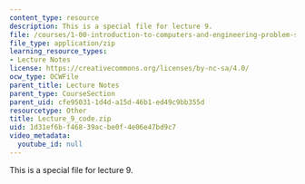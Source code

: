 ```yaml
---
content_type: resource
description: This is a special file for lecture 9.
file: /courses/1-00-introduction-to-computers-and-engineering-problem-solving-spring-2012/1d31ef6bf46839acbe0f4e06e47bd9c7_Lecture_9_code.zip
file_type: application/zip
learning_resource_types:
- Lecture Notes
license: https://creativecommons.org/licenses/by-nc-sa/4.0/
ocw_type: OCWFile
parent_title: Lecture Notes
parent_type: CourseSection
parent_uid: cfe95031-1d4d-a15d-46b1-ed49c9bb355d
resourcetype: Other
title: Lecture_9_code.zip
uid: 1d31ef6b-f468-39ac-be0f-4e06e47bd9c7
video_metadata:
  youtube_id: null
---
```

This is a special file for lecture 9.